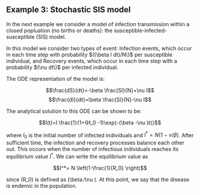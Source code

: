 ## Example 3: Stochastic SIS model

In the next example we consider a model of infection transmission within a closed popluation (no births or deaths): the susceptible-infected-susceptible (SIS) model.

In this model we consider two types of event:
	Infection events, which occur in each time step with probability $((\beta  I dt)/N\)$ per susceptible individual, and
	Recovery events, which occur in each time step with a probability $(\nu  dt\)$ per infected individual.

The ODE representation of the model is:

$$\frac{dS}{dt}=-\beta \frac{SI}{N}+\nu I$$
$$\frac{dI}{dt}=\beta \frac{SI}{N}-\nu I$$

The analytical solution to this ODE can be shown to be:

$$I(t)=I \frac{1}{1+(I⁄I_0 -1)\exp(-(\beta -\nu )t)}$$

where $I_0$ is the initial number of infected individuals and $I^*=N(1-\nu / \beta )$. After sufficient time, the infection and recovery processes balance each other out. This occurs when the number of infectious individuals reaches its equilibrium value $I^*$. We can write the equilibrium value as

$$I^*= N \left(1-\frac{1}{R_0} \right)$$

since \(R_0\) is defined as \(\beta ⁄\nu \). At this point, we say that the disease is endemic in the population.
